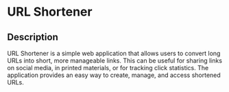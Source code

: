 # URL Shortener

## Description

URL Shortener is a simple web application that allows users to convert long URLs into short, more manageable links. This can be useful for sharing links on social media, in printed materials, or for tracking click statistics. The application provides an easy way to create, manage, and access shortened URLs.